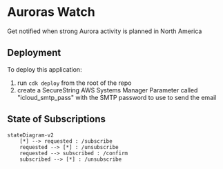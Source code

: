 # Auroras Watch

Get notified when strong Aurora activity is planned in North America

## Deployment

To deploy this application:
1. run `cdk deploy` from the root of the repo
2. create a SecureString AWS Systems Manager Parameter called "icloud_smtp_pass" with the SMTP password to use to send
   the email


## State of Subscriptions

```mermaid
stateDiagram-v2
    [*] --> requested : /subscribe
    requested --> [*] : /unsubscribe
    requested --> subscribed : /confirm
    subscribed --> [*] : /unsubscribe
```
